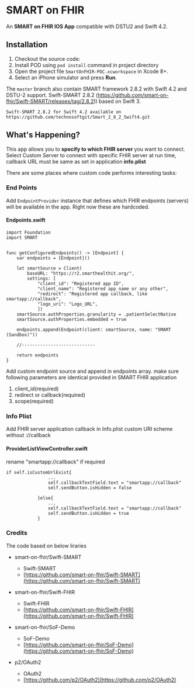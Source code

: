 SMART on FHIR
=============

An **SMART on FHIR IOS App** compatible with DSTU2 and Swift 4.2.


## Installation

1. Checkout the source code:
2. Install POD using `pod install` command in project directory
3. Open the project file `SmartOnFHIR-POC.xcworkspace` in Xcode 8+.
4. Select an iPhone simulator and press **Run**.

The `master` branch also contain SMART framework 2.8.2 with Swift 4.2 and DSTU-2 support.
Swift-SMART 2.8.2 (https://github.com/smart-on-fhir/Swift-SMART/releases/tag/2.8.2)) based on Swift 3.  

	Swift-SMART 2.8.2 for Swift 4.2 available on 
	https://github.com/technosoftgit/Smart_2_8_2_Swift4.git

## What's Happening?

This app allows you to **specify to which FHIR server** you want to connect. Select Custom Server to connect with specific FHIR server at run time, callback URL must be same as set in application **info.plist**

There are some places where custom code performs interesting tasks:

### End Points

Add `EndpointProvider` instance that defines which FHIR endpoints (servers) will be available in the app.
Right now these are hardcoded.

#### Endpoints.swift
```
import Foundation
import SMART


func getConfiguredEndpoints() -> [Endpoint] {
    var endpoints = [Endpoint]()
    
    let smartSource = Client(
        baseURL: "https://r2.smarthealthit.org/",
        settings: [
            "client_id": "Registered app ID",
            "client_name": "Registered app name or any other",
            "redirect": "Registered app callback, like smartapp://callback",
            "logo_uri": "Logo_URL",
            ])
    smartSource.authProperties.granularity = .patientSelectNative
    smartSource.authProperties.embedded = true
    
    endpoints.append(Endpoint(client: smartSource, name: "SMART (Sandbox)"))
    
    //----------------------------
    
    return endpoints
}
```

Add custom endpoint source and append in endpoints array. make sure following parameters are identical provided in SMART FHIR application
1. client_id(required)
2. redirect or callback(required)
3. scope(required)

### Info Plist

Add FHIR server application callback in Info.plist custom URI scheme without ://callback

#### ProviderListViewController.swift

rename "smartapp://callback" if required
```
if self.isCustomUrlExist{
               	...
                self.callbackTextField.text = "smartapp://callback"
                self.sendButton.isHidden = false
                
            }else{
                ...
                self.callbackTextField.text = "smartapp://callback"
                self.sendButton.isHidden = true
            }
```

### Credits
  The code based on below liraries

  - smart-on-fhir/Swift-SMART 
    * Swift-SMART
    * [https://github.com/smart-on-fhir/Swift-SMART](https://github.com/smart-on-fhir/Swift-SMART)

  - smart-on-fhir/Swift-FHIR
  	* Swift-FHIR
  	* [https://github.com/smart-on-fhir/Swift-FHIR](https://github.com/smart-on-fhir/Swift-FHIR)
  	
  - smart-on-fhir/SoF-Demo
  	* SoF-Demo
  	* [https://github.com/smart-on-fhir/SoF-Demo](https://github.com/smart-on-fhir/SoF-Demo)

  - p2/OAuth2
  	* OAuth2
  	* [https://github.com/p2/OAuth2](https://github.com/p2/OAuth2)


